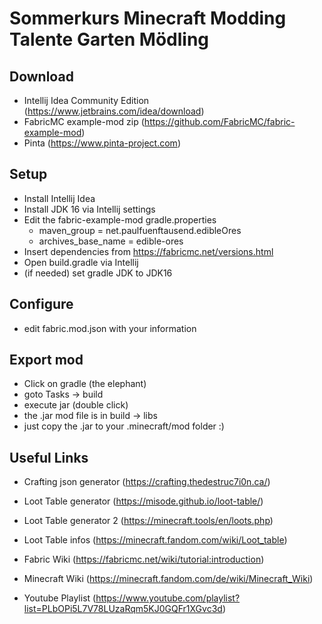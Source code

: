 # Sommerkurs Minecraft Modding Talente Garten Mödling

## Download

- Intellij Idea Community Edition (https://www.jetbrains.com/idea/download)
- FabricMC example-mod zip (https://github.com/FabricMC/fabric-example-mod)
- Pinta (https://www.pinta-project.com)

## Setup

- Install Intellij Idea
- Install JDK 16 via Intellij settings
- Edit the fabric-example-mod gradle.properties
    - maven_group = net.paulfuenftausend.edibleOres 
    - archives_base_name = edible-ores
- Insert dependencies from https://fabricmc.net/versions.html
- Open build.gradle via Intellij
- (if needed) set gradle JDK to JDK16

## Configure

- edit fabric.mod.json with your information

## Export mod
- Click on gradle (the elephant)
- goto Tasks -> build
- execute jar (double click)
- the .jar mod file is in build -> libs
- just copy the .jar to your .minecraft/mod folder :)

## Useful Links

- Crafting json generator (https://crafting.thedestruc7i0n.ca/)
- Loot Table generator (https://misode.github.io/loot-table/)
- Loot Table generator 2 (https://minecraft.tools/en/loots.php)
- Loot Table infos (https://minecraft.fandom.com/wiki/Loot_table)

- Fabric Wiki (https://fabricmc.net/wiki/tutorial:introduction)
- Minecraft Wiki (https://minecraft.fandom.com/de/wiki/Minecraft_Wiki)
- Youtube Playlist (https://www.youtube.com/playlist?list=PLbOPi5L7V78LUzaRqm5KJ0GQFr1XGvc3d)


